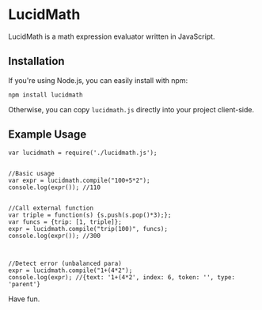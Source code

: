# LucidMath

LucidMath is a math expression evaluator written in JavaScript.

## Installation

If you're using Node.js, you can easily install with npm:

```
npm install lucidmath
```

Otherwise, you can copy `lucidmath.js` directly into your project client-side.


## Example Usage

```
var lucidmath = require('./lucidmath.js');


//Basic usage
var expr = lucidmath.compile("100+5*2");
console.log(expr()); //110


//Call external function
var triple = function(s) {s.push(s.pop()*3);};
var funcs = {trip: [1, triple]};
expr = lucidmath.compile("trip(100)", funcs);
console.log(expr()); //300



//Detect error (unbalanced para)
expr = lucidmath.compile("1+(4*2");
console.log(expr); //{text: '1+(4*2', index: 6, token: '', type: 'parent'}
```
Have fun.